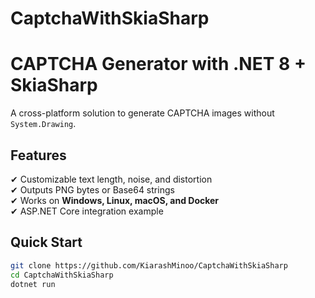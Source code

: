 # CaptchaWithSkiaSharp

# CAPTCHA Generator with .NET 8 + SkiaSharp  
A cross-platform solution to generate CAPTCHA images without `System.Drawing`.  

## Features  
✔ Customizable text length, noise, and distortion  
✔ Outputs PNG bytes or Base64 strings  
✔ Works on **Windows, Linux, macOS, and Docker**  
✔ ASP.NET Core integration example  

## Quick Start  
```bash
git clone https://github.com/KiarashMinoo/CaptchaWithSkiaSharp
cd CaptchaWithSkiaSharp
dotnet run 
